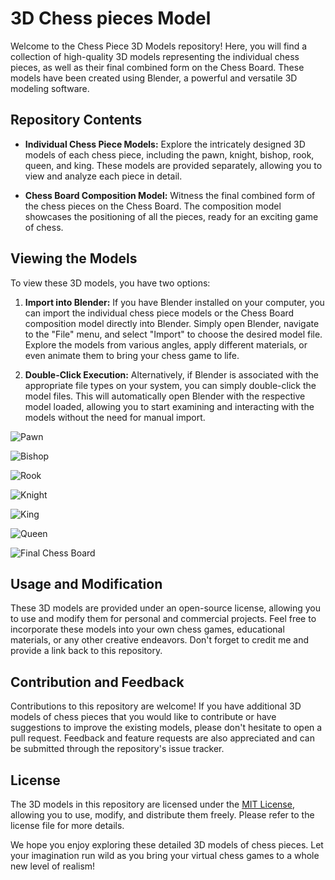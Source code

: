 # 3D Chess pieces Model


Welcome to the Chess Piece 3D Models repository! Here, you will find a collection of high-quality 3D models representing the individual chess pieces, as well as their final combined form on the Chess Board. These models have been created using Blender, a powerful and versatile 3D modeling software.

## Repository Contents

- **Individual Chess Piece Models:** Explore the intricately designed 3D models of each chess piece, including the pawn, knight, bishop, rook, queen, and king. These models are provided separately, allowing you to view and analyze each piece in detail.

- **Chess Board Composition Model:** Witness the final combined form of the chess pieces on the Chess Board. The composition model showcases the positioning of all the pieces, ready for an exciting game of chess.

## Viewing the Models

To view these 3D models, you have two options:

1. **Import into Blender:** If you have Blender installed on your computer, you can import the individual chess piece models or the Chess Board composition model directly into Blender. Simply open Blender, navigate to the "File" menu, and select "Import" to choose the desired model file. Explore the models from various angles, apply different materials, or even animate them to bring your chess game to life.

2. **Double-Click Execution:** Alternatively, if Blender is associated with the appropriate file types on your system, you can simply double-click the model files. This will automatically open Blender with the respective model loaded, allowing you to start examining and interacting with the models without the need for manual import.

![Pawn](https://github.com/Mostafa-Mohamed4932/3D-Chess-Model-Blender/assets/125306561/d7ae1c0b-7580-4d9e-bdd8-7ce6bb364f37)

![Bishop](https://github.com/Mostafa-Mohamed4932/3D-Chess-Model-Blender/assets/125306561/1bf97c77-aedd-4268-906c-1110dcb28d84)

![Rook](https://github.com/Mostafa-Mohamed4932/3D-Chess-Model-Blender/assets/125306561/9d80e1e0-226a-4e9c-aefe-4b23f3624b5d)

![Knight](https://github.com/Mostafa-Mohamed4932/3D-Chess-Model-Blender/assets/125306561/24859d96-0593-4c27-ab16-65cb136ca847)

![King](https://github.com/Mostafa-Mohamed4932/3D-Chess-Model-Blender/assets/125306561/4f95ae50-31b5-4cd7-9e1c-bf2a5e481eec)

![Queen](https://github.com/Mostafa-Mohamed4932/3D-Chess-Model-Blender/assets/125306561/54f0734c-f204-4e41-8401-cec59e6bd003)

![Final Chess Board](https://github.com/Mostafa-Mohamed4932/3D-Chess-Model-Blender/assets/125306561/12c7a519-b563-4ec0-b18f-8001a8b2cdf2)


## Usage and Modification

These 3D models are provided under an open-source license, allowing you to use and modify them for personal and commercial projects. Feel free to incorporate these models into your own chess games, educational materials, or any other creative endeavors. Don't forget to credit me and provide a link back to this repository.

## Contribution and Feedback

Contributions to this repository are welcome! If you have additional 3D models of chess pieces that you would like to contribute or have suggestions to improve the existing models, please don't hesitate to open a pull request. Feedback and feature requests are also appreciated and can be submitted through the repository's issue tracker.

## License

The 3D models in this repository are licensed under the [MIT License](LICENSE), allowing you to use, modify, and distribute them freely. Please refer to the license file for more details.

We hope you enjoy exploring these detailed 3D models of chess pieces. Let your imagination run wild as you bring your virtual chess games to a whole new level of realism!
